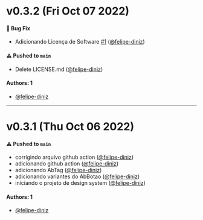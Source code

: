 # v0.3.2 (Fri Oct 07 2022)

#### 🐛 Bug Fix

- Adicionando Licença de Software [#1](https://github.com/felipe-diniz/fdnz-ds/pull/1) ([@felipe-diniz](https://github.com/felipe-diniz))

#### ⚠️ Pushed to `main`

- Delete LICENSE.md ([@felipe-diniz](https://github.com/felipe-diniz))

#### Authors: 1

- [@felipe-diniz](https://github.com/felipe-diniz)

---

# v0.3.1 (Thu Oct 06 2022)

#### ⚠️ Pushed to `main`

- corrigindo arquivo github action ([@felipe-diniz](https://github.com/felipe-diniz))
- adicionando github action ([@felipe-diniz](https://github.com/felipe-diniz))
- adicionando AbTag ([@felipe-diniz](https://github.com/felipe-diniz))
- adicionando variantes do AbBotao ([@felipe-diniz](https://github.com/felipe-diniz))
- iniciando o projeto de design system ([@felipe-diniz](https://github.com/felipe-diniz))

#### Authors: 1

- [@felipe-diniz](https://github.com/felipe-diniz)
